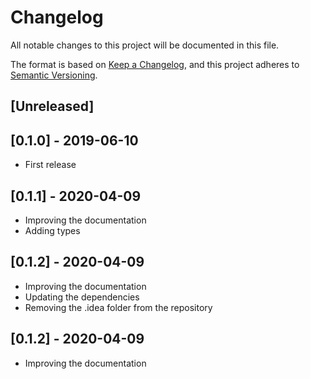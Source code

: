 # Changelog
All notable changes to this project will be documented in this file.

The format is based on [Keep a Changelog](https://keepachangelog.com/en/1.0.0/),
and this project adheres to [Semantic Versioning](https://semver.org/spec/v2.0.0.html).

## [Unreleased]

## [0.1.0] - 2019-06-10

- First release

## [0.1.1] - 2020-04-09

- Improving the documentation 
- Adding types


## [0.1.2] - 2020-04-09

- Improving the documentation 
- Updating the dependencies
- Removing the .idea folder from the repository

## [0.1.2] - 2020-04-09

- Improving the documentation
